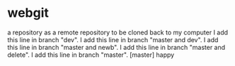 # webgit
a repository as a remote repository to be cloned back to my computer
I add this line in branch "dev".
I add this line in branch "master and dev".
I add this line in branch "master and newb".
I add this line in branch "master and delete".
I add this line in branch "master".
[master] happy